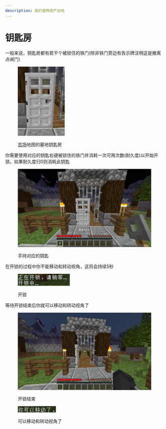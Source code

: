 ```yaml
---
description: 高价值物资产出地
---
```


# 钥匙房

一般来说，钥匙房都有若干个被锁住的铁门(除非铁门旁边有告示牌注明这是撤离点闸门)

<figure><img src="../../.gitbook/assets/image (109).png" alt=""><figcaption><p><a href="../../di-tu/zong-lan/nong-chang.md">农场</a>地图的墓地钥匙房</p></figcaption></figure>

你需要使用对应的钥匙右键被锁住的铁门并消耗一次可用次数(耐久度)以开始开锁。如果耐久度归0则消耗此钥匙

<figure><img src="../../.gitbook/assets/image (110).png" alt=""><figcaption><p>手持对应的钥匙</p></figcaption></figure>

在开锁的过程中你不能移动和转动视角，这将会持续5秒

<figure><img src="../../.gitbook/assets/image (111).png" alt=""><figcaption><p>开锁</p></figcaption></figure>

等待开锁结束后你就可以移动和转动视角了

<figure><img src="../../.gitbook/assets/image (113).png" alt=""><figcaption><p>开锁结束</p></figcaption></figure>

<figure><img src="../../.gitbook/assets/image (112).png" alt=""><figcaption><p>可以移动和转动视角了</p></figcaption></figure>
